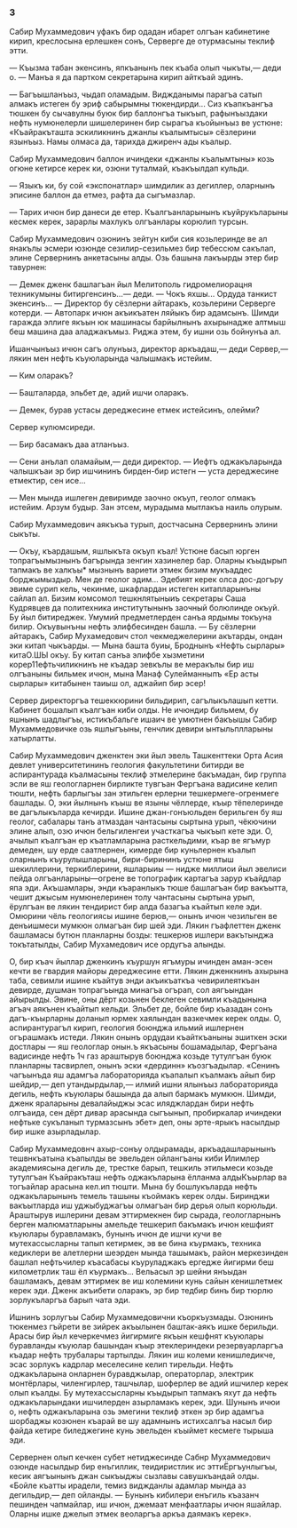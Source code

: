 ### 3

Сабир Мухаммедович уфакъ бир одадан ибарет олгъан кабинетине кирип, креслосына ерлешкен сонъ, Серверге де отурмасыны теклиф этти.

— Къызма табан экенсинъ, япкъанынъ пек къаба олып чыкъты,— деди о.
— Манъа я да партком секретарына кирип айткъай эдинъ.

— Багъышланъыз, чыдап оламадым.
Виджданымы парагъа сатып алмакъ истеген бу эриф сабырымны тюкендирди...
Сиз къапкъангъа тюшкен бу сычавулны буюк бир баллонгъа тыкъып, рафынъыздаки нефть нумюнелерли шишелеринен бир сырагъа къойынъыз ве устюне:
«Къайракъташта эскиликнинъ джанлы къалымтысы» сёзлерини язынъыз.
Намы олмаса да, тарихда джиренч ады къалыр.

Сабир Мухаммедович баллон ичиндеки «джанлы къалымтыны» козь огюне кетирсе керек ки, озюни туталмай, къакъылдап кульди.

— Языкъ ки, бу сой «экспонатлар» шимдилик аз дегиллер, оларнынъ эписине баллон да етмез, рафта да сыгъмазлар.

— Тарих ичюн бир данеси де етер.
Къалгъанларынынъ къуйрукъларыны кесмек керек, зарарлы махлукъ олгъанлары корюлип турсын.

Сабир Мухаммедович озюнинъ зейтун киби сия козьлеринде ве ал янакълы эсмери юзюнде сезилир-сезильмез бир тебессюм сакълап, элине Сервернинъ анкетасыны алды.
Озь башына лакъырды этер бир тавурнен:

— Демек дженк башлагъан йыл Мелитополь гидромелиорацня техникумыны битиргенсинъ...— деди.
— Чокъ яхшы...
Ордуда танкист экенсинъ...
— Директор бу сёзлерни айтаракъ, козьлерини Серверге котерди.
— Автопарк ичюн акъикъатен ляйыкъ бир адамсынъ.
Шимди гаражда эллиге якъын юк машинасы барйылнынъ ахырынадже алтмыш беш машина даа аладжакъмыз.
Риджа этем, бу ишни озь бойнунъа ал.

Ишанчынъыз ичюн сагъ олунъыз, директор аркъадаш,— деди Сервер,— лякин мен нефть къуюларында чалышмакъ истейим.

— Ким оларакъ?

— Башталарда, эльбет де, адий ишчи оларакъ.

— Демек, бурав устасы дереджесине етмек истейсинъ, олейми?

Сервер кулюмсиреди.

— Бир басамакъ даа атланъыз.

— Сени анълап оламайым,— деди директор.
— Иефтъ оджакъларында чалышкъаи эр бир ишчининъ бирден-бир истегн — уста дереджесине етмектир, сен исе...

— Мен мында ишлеген девиримде заочно окъуп, геолог олмакъ истейим.
Арзум будыр.
Зан этсем, мурадыма мытлакъа наиль олурым.

Сабир Мухаммедович аякъкъа турып, достчасына Сервернинъ элини сыкъты.

— Окъу, къардашым, яшлыкъта окъуп къал!
Устюне басып юрген топрагъымызнынъ багърында зенгин хазинелер бар.
Оларны къыдырып тапмакъ ве халкъы* мызнынъ вариети этмек бизим мукъаддес борджымыздыр.
Мен де геолог эдим...
Эдебият керек олса дос-догъру эвиме сурип кель, чекинме, шкафлардан истеген китапларынъны сайлап ал.
Бизим комсомол тешкнлятыныиъ секретары Саша Кудрявцев да политехника институтынынъ заочный болюлинде окъуй.
Бу йыл битиреджек.
Умумий предметлерден санъа ярдымы токъуна билир.
Окъувынъны нефть элифбесинден башла.
— Бу сёзлерни айтаракъ, Сабир Мухамедович стол чекмеджелерини акътарды, ондан эки китап чыкъарды.
— Мына башта буиы, Броднынъ «Нефть сырлары» китаО.ШЫ окъу.
Бу китап санъа элифбе хызметини корер11ефтьчиликнинъ не къадар зевкълы ве меракълы бир иш олгъаныны бильмек ичюн, мына Манаф Сулейманныпъ «Ер асты сырлары» китабынен таиыш ол, аджайип бир эсер!

Сервер директоргъа тешеккюрини бильдирип, сагълыкълашып кетти.
Кабинет бошалып къалгъан киби олды.
Не ичюндир бильмем, бу яшнынъ шадлыгъы, истикъбальге ишаич ве умютнен бакъышы Сабир Мухаммедовичке озь яшлыгъыны, генчлик девири ынтыльплларыны хатырлатты.

Сабир Мухаммедович дженктен эки йыл эвель Ташкенттеки Орта Асия девлет университетининъ геология факультетини битирди ве аспирантурада къалмасыны теклиф этмелерине бакъмадан, бир группа эсли ве яш геологларнен бирликте тувгъан Фергъана вадисине келип тюшти, нефть барлыгъы зан этильген ерлерни тешкермеге-огренмеге башлады.
О, эки йылнынъ къыш ве языны чёллерде, къыр тёпелеринде ве дагълыкъларда кечирди.
Ишине джан-гонъюльден берильген бу яш геолог, сабалары танъ атмаздан чантасыны сыртына урып, чёкючини элине алып, озю ичюн бельгиленгеи участкагъа чыкъып кете эди.
О, ачылып къалгъан ер къатламларына расткельдими, къар ве ягъмур демеден, шу ерде саатлернен, кимерде бир куньлернен къалып оларнынъ къурулышларыны, бири-бирининъ устюне ятыш шекиллерини, теркиблерини, яшларыиы — нидже миллиои йыл эвелиси пейда олгъанларыны—огрене ве топографик картагъа зарур къайдлар япа эди.
Акъшамлары, энди къаранлыкъ тюше башлагъан бир вакъытта, чешит джысым нумюнелеринен толу чантасыны сыртына урып, ёрулгъан ве лякин тендирист бир алда базагъа къайтып келе эди.
Омюрини чёль геологиясы ишине берюв,— онынъ ичюн чезильген ве денъишмеси мумкюн олмагъан бир шей эди.
Лякин гъафлеттен дженк башламасы бутюн планларны бозды: тешкерюв ишлери вакътынджа токътатылды, Сабир Мухамедович исе ордугъа алынды.

О, бир къач йыллар дженкинъ къуршун ягъмуры ичинден аман-эсен кечти ве гвардия майоры дереджесине етти.
Лякин дженкнинъ ахырына таба, севимли ишине къайтув энди акъикъаткъа чевирилеяткъан девирде, душман топрагъында минагъа огърап, сол аягъындан айырылды.
Эвине, оны дёрт козьнен беклеген севимли къадынына агъач аякънен къайтып кельди.
Эльбет де, бойле бир къазадан сонъ дагъ-къырларны доланып юрмек хаялындан вазкечмек керек олды.
О, аспирантурагъл кирип, геология боюнджа ильмий ишлернен огърашмакъ истеди.
Лякин онынъ ордудаи къайткъаныны эшиткен эски достлары — яш геологлар онын.ъ якъасыны бошамадылар, Фергъана вадисинде нефть 1ч газ араштырув боюнджа козьде тутулгъан буюк планларны тасвирлеп, онынъ эски «дердинн» къозгъадылар.
«Сенинъ чагъынъда яш адамгъа лабораторияда къапалып къалмакъ айып бир шейдир,— деп утандырдылар,— илмий ишни ялынъыз лабораторияда дегиль, нефть къуюлары башында да алып бармакъ мумкюн.
Шимди, дженк яраларыны девалайыджы эсас иляджлардан бири нефть олгъаида, сен дёрт дивар арасында сыгъынып, пробиркалар ичиндеки нефтьке сукъланып турмазсынъ эбет» деп, оны эрте-ярыкъ насылдыр бир ишке азырладылар.

Сабир Мухаммедовнч ахыр-сонъу олдырамады, аркъадашларынынъ тешвнкъатына къапылды ве эвельден ойлангъаны киби Илимлер академиясына дегиль де, трестке барып, тешкиль этильмеси козьде тутулгъан Къайракъташ нефть оджакъларына ёлланма алдыКъырлар ва тогъайлар арасына кел.ип тюшти.
Мына бу бошлукъларда нефть оджакъларынынъ темель ташыны къоймакъ керек олды.
Биринджи вакъытларда иш уджыбуджагъы олмагъан бир дерья олып корюльди.
Араштырув ишлерини девам эттирмекнен бир сырада, геологларнынъ берген малюматларыны амельде тешкерип бакъмакъ ичюн кешфият къуюлары буравламакъ, бунынъ ичюн де ишчи кучи ве мутехассысларны тапып кетирмек, эв ве бина къурмакъ, техника кедиклери ве алетлерни шеэрден мында ташымакъ, район меркезинден башлап нефтьчилер къасабасы къуруладжакъ ергедже йигирми беш километрлик таш ёл къурмакъ...
Вельасыл эр шейни янъыдан башламакъ, девам эттирмек ве иш колемини кунь сайын кенишлетмек керек эди.
Дженк акъибети оларакъ, эр бир тедбир бинъ бир тюрлю зорлукъларгъа барып чата эди.

Ишнинъ зорлугъы Сабир Мухаммедовични къоркъузмады.
Озюнинъ тюкенмез гъйрети ве зийрек акъылынен баштак-аякъ ишке берильди.
Арасы бир йыл кечеркечмез йигирмиге якъын кешфнят къуюлары буравланды къуюлар башындан къыр этеклериндеки резервуарларгъа къадар нефть трубалары тартылды.
Лякин иш колеми кенишледикче, эсас зорлукъ кадрлар меселесине келип тирельди.
Нефть оджакъларына онларнен буравджылар, операторлар, электрик монтёрлары, чиленгирлер, ташчылар, шоферлер ве адий ишчилер керек олып къалды.
Бу мутехассысларны къыдырып тапмакъ яхут да нефть оджакъларындаки ишчилерден азырламакъ керек, эди.
Шунынъ ичюи о, нефть оджакъларына озь эмегини теклиф эткен эр бир адамгъа шорбаджы козюнен къарай ве шу адамнынъ истихсалгъа насыл бир файда кетире биледжегине кунь эвельден къыймет кесмеге тырыша эди.

Сервернен олып кечкен субет нетиджесинде Сабнр Мухаммедович озюнде насылдыр бир енъгиллик, теидиристлик ис эттиЁргъунлыгъы, кесик аягъынынъ джан сыкъыджы сызлавы савушкъандай олды.
«Бойле къатты ирадели, темиз виджданлы адамлар мында аз дегильдир,— деп ойланды.
— Бунынъ кибилери енъгиль къазанч пешинден чапмайлар, иш ичюн, джемаат менфаатлары ичюн яшайлар.
Оларны ишке джелып этмек веоларгъа аркъа даямакъ керек».
